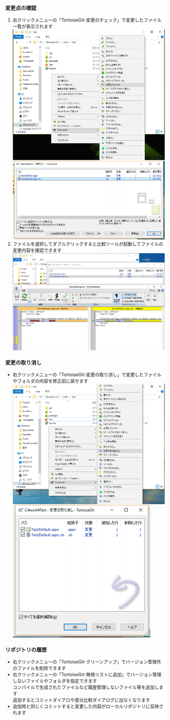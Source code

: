### 変更点の確認
1. 右クリックメニューの「TortoiseGit-変更のチェック」で変更したファイル一覧が表示されます  
![diff1](./images/diff1.png) 
![diff2](./images/diff2.png) 
2. ファイルを選択してダブルクリックすると比較ツールが起動してファイルの変更内容を確認できます
![diff3](./images/diff3.png) 

### 変更の取り消し
- 右クリックメニューの「TortoiseGit-変更の取り消し」で変更したファイルやフォルダの内容を修正前に戻せます
![revert1](./images/revert1.png) 
![revert2](./images/revert2.png) 

### リポジトリの履歴
- 右クリックメニューの「TortoiseGit-クリーンアップ」でバージョン管理外のファイルを削除できます
- 右クリックメニューの「TortoiseGit-無視リストに追加」でバージョン管理しないファイルやフォルダを指定できます  
コンパイルで生成されたファイルなど履歴管理しないファイル等を追加します  
追加するとコミットダイアロや差分比較ダイアログに出なくなります
- 追加時と同じくコミットすると変更した内容がローカルリポジトリに反映されます
